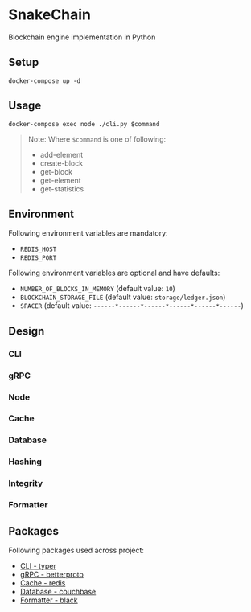 # SnakeChain

Blockchain engine implementation in Python

## Setup

```
docker-compose up -d
```

## Usage

```
docker-compose exec node ./cli.py $command
```

> Note: Where `$command` is one of following:
> - add-element
> - create-block
> - get-block
> - get-element
> - get-statistics

## Environment

Following environment variables are mandatory:
- `REDIS_HOST`
- `REDIS_PORT`

Following environment variables are optional and have defaults:
- `NUMBER_OF_BLOCKS_IN_MEMORY` (default value: `10`)
- `BLOCKCHAIN_STORAGE_FILE` (default value: `storage/ledger.json`)
- `SPACER` (default value: `------*------*------*------*------*------`)

## Design

### CLI

### gRPC

### Node

### Cache

### Database

### Hashing

### Integrity

### Formatter

## Packages

Following packages used across project:
- [CLI - typer](https://github.com/tiangolo/typer)
- [gRPC - betterproto](https://github.com/danielgtaylor/python-betterproto)
- [Cache - redis](https://github.com/andymccurdy/redis-py)
- [Database - couchbase](https://github.com/couchbase/couchbase-python-client)
- [Formatter - black](https://github.com/psf/black)
